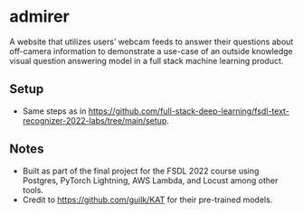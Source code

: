 # admirer
A website that utilizes users’ webcam feeds to answer their questions about off-camera information to demonstrate a use-case of an outside knowledge visual question answering model in a full stack machine learning product. 

## Setup
- Same steps as in https://github.com/full-stack-deep-learning/fsdl-text-recognizer-2022-labs/tree/main/setup.

## Notes
- Built as part of the final project for the FSDL 2022 course using Postgres, PyTorch Lightning, AWS Lambda, and Locust among other tools.
- Credit to https://github.com/guilk/KAT for their pre-trained models.
